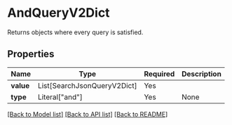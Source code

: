 # AndQueryV2Dict

Returns objects where every query is satisfied.

## Properties
| Name | Type | Required | Description |
| ------------ | ------------- | ------------- | ------------- |
**value** | List[SearchJsonQueryV2Dict] | Yes |  |
**type** | Literal["and"] | Yes | None |


[[Back to Model list]](../../README.md#models-v2-link) [[Back to API list]](../../README.md#documentation-for-api-endpoints) [[Back to README]](../../README.md)
